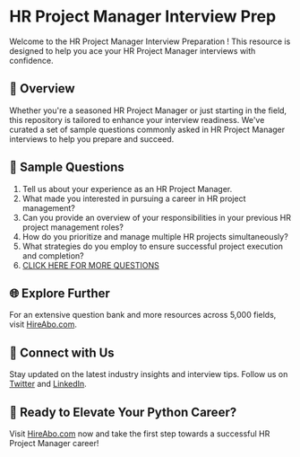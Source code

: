 # HR Project Manager Interview Prep

Welcome to the HR Project Manager Interview Preparation ! This resource is designed to help you ace your HR Project Manager interviews with confidence.

## 🚀 Overview

Whether you're a seasoned HR Project Manager or just starting in the field, this repository is tailored to enhance your interview readiness. We've curated a set of sample questions commonly asked in HR Project Manager interviews to help you prepare and succeed.

## 📝 Sample Questions

1. Tell us about your experience as an HR Project Manager.
2. What made you interested in pursuing a career in HR project management?
3. Can you provide an overview of your responsibilities in your previous HR project management roles?
4. How do you prioritize and manage multiple HR projects simultaneously?
5. What strategies do you employ to ensure successful project execution and completion?
6. [CLICK HERE FOR MORE QUESTIONS](https://hireabo.com/job/1_1_25/HR%20Project%20Manager)

## 🌐 Explore Further

For an extensive question bank and more resources across 5,000 fields, visit [HireAbo.com](https://www.hireabo.com).

## 📱 Connect with Us

Stay updated on the latest industry insights and interview tips. Follow us on [Twitter](https://twitter.com/hireabo) and [LinkedIn](https://www.linkedin.com/in/hire-abo-3609972a8/).

## 🚀 Ready to Elevate Your Python Career?

Visit [HireAbo.com](https://www.hireabo.com) now and take the first step towards a successful HR Project Manager career!